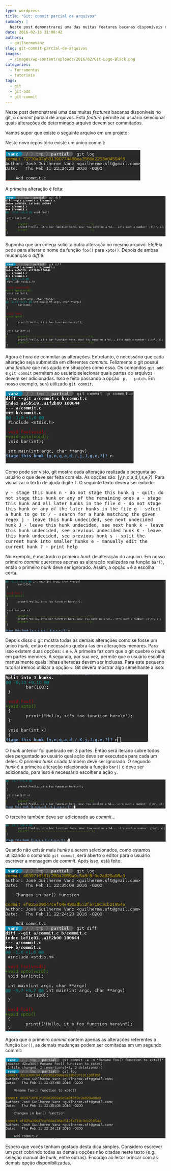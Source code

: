 ```yaml
---
type: wordpress
title: "Git: commit parcial de arquivos"
summary: |
  Neste post demonstrarei uma das muitas features bacanas disponíveis no git, o commit parcial de arquivos. Esta feature permite ao usuário selecionar quais alterações de determinado arquivo devem ser commitados.
date: 2016-02-16 21:08:42
authors:
  - guilhermevanz
slug: git-commit-parcial-de-arquivos
images:
  - /images/wp-content/uploads/2016/02/Git-Logo-Black.png
categories:
  - ferramentas
  - tutoriais
tags:
  - git
  - git-add
  - git-commit
---
```


Neste post demonstrarei uma das muitas <em>features</em> bacanas disponíveis no git, o <em>commit</em> parcial de arquivos. Esta <em>feature</em> permite ao usuário selecionar quais alterações de determinado arquivo devem ser commitados.

<!--more-->

Vamos supor que existe o seguinte arquivo em um projeto:

<script type="text/javascript" src="//gistfy-app.herokuapp.com/github/ButecoOpenSource/exemplos/exemplos_c/git_sample.c"></script>

Neste novo repositório existe um único commit:

<a href="/images/wp-content/uploads/2016/02/partial_commit_1.png"><img class="aligncenter wp-image-4771" src="/images/wp-content/uploads/2016/02/partial_commit_1.png" alt="partial_commit_1"/></a>

A primeira alteração é feita:

<a href="/images/wp-content/uploads/2016/02/partial_commit_2.png"><img class="aligncenter wp-image-4770" src="/images/wp-content/uploads/2016/02/partial_commit_2.png" alt="partial_commit_2"/></a>

Suponha que um colega solicita outra alteração no mesmo arquivo. Ele/Ela pede para alterar o nome da função <code>foo()</code> para <code>xpto()</code>.
Depois de ambas mudanças o <em>diff</em> é:

<a href="/images/wp-content/uploads/2016/02/partial_commit_3.png"><img class="aligncenter wp-image-4769" src="/images/wp-content/uploads/2016/02/partial_commit_3.png" alt="partial_commit_3"/></a>

Agora é hora de commitar as alterações. Entretanto, é necessário que cada alteração seja submetida em diferentes <em>commits</em>. Felizmente o git possui uma <em>feature</em> que nos ajuda em situações como essa. Os comandos <code>git add</code> e <code>git commit</code> permitem ao usuário selecionar quais partes do arquivos devem ser adicionadas. Isso é feito passando a opção <code>-p, --patch</code>. Em nosso exemplo, será utilizado <code>git commit</code>.

<a href="/images/wp-content/uploads/2016/02/partial_commit_4.png"><img class="aligncenter wp-image-4768" src="/images/wp-content/uploads/2016/02/partial_commit_4.png" alt="partial_commit_4"/></a>

Como pode ser visto, git mostra cada alteração realizada e pergunta ao usuário o que deve ser feita com ela. As opções são: [y,n,q,a,d,/,s,e,?].
Para visualizar o texto de ajuda digite <code>?</code>. O seguinte texto devera ser exibido:

<samp>
y - stage this hunk
n - do not stage this hunk
q - quit; do not stage this hunk or any of the remaining ones
a - stage this hunk and all later hunks in the file
d - do not stage this hunk or any of the later hunks in the file
g - select a hunk to go to
/ - search for a hunk matching the given regex
j - leave this hunk undecided, see next undecided hunk
J - leave this hunk undecided, see next hunk
k - leave this hunk undecided, see previous undecided hunk
K - leave this hunk undecided, see previous hunk
s - split the current hunk into smaller hunks
e - manually edit the current hunk
? - print help
</samp>

No exemplo, é mostrado o primeiro <em>hunk</em> de alteração do arquivo. Em nosso primeiro <em>commit</em> queremos apenas as alteração realizadas na função <code>bar()</code>, então o primeiro <em>hunk</em> deve ser ignorado. Assim, a opção <code>n</code> é a escolha certa.

<a href="/images/wp-content/uploads/2016/02/partial_commit_5.png"><img class="aligncenter wp-image-4767" src="/images/wp-content/uploads/2016/02/partial_commit_5.png" alt="partial_commit_5"/></a>

Depois disso o git mostra todas as demais alterações como se fosse um único <em>hunk,</em> então é necessário quebra-las em alterações menores. Para isso existem duas opções: <code>s</code> e <code>e</code>. A primeira faz com que o git quebre o <em>hunk</em> em partes menores. A segunda, por sua vez, permite que o usuário escolha manualmente quais linhas alteradas devem ser inclusas. Para este pequeno tutorial iremos utilizar a opção <code>s</code>. Git devera mostrar algo semelhante a isso:

<a href="/images/wp-content/uploads/2016/02/partial_commit_6.png"><img class="aligncenter wp-image-4766" src="/images/wp-content/uploads/2016/02/partial_commit_6.png" alt="partial_commit_6"/></a>

O <em>hunk</em> anterior foi quebrado em 3 partes. Então será iterado sobre todos eles perguntado ao usuário qual ação deve ser executada para cada um deles. O primeiro <em>hunk</em> criado também deve ser ignorado. O segundo <em>hunk </em>é a primeira alteração relacionada a função <code>bar()</code> e deve ser adicionado, para isso é necessário escolher a ação <code>y</code>.

<a href="/images/wp-content/uploads/2016/02/partial_commit_7.png"><img class="aligncenter wp-image-4765" src="/images/wp-content/uploads/2016/02/partial_commit_7.png" alt="partial_commit_7"/></a>

O terceiro também deve ser adicionado ao <em>commit</em>...

<a href="/images/wp-content/uploads/2016/02/partial_commit_8.png"><img class="aligncenter wp-image-4764" src="/images/wp-content/uploads/2016/02/partial_commit_8.png" alt="partial_commit_8"/></a>

Quando não existir mais <em>hunks</em> a serem selecionados, como estamos utilizando o comando <code>git commit</code>, será aberto o editor para o usuário escrever a mensagem de <em>commit</em>. Após isso, está feito:

<a href="/images/wp-content/uploads/2016/02/partial_commit_9.png"><img class="aligncenter wp-image-4763" src="/images/wp-content/uploads/2016/02/partial_commit_9.png" alt="partial_commit_9"/></a>


Agora que o primeiro <em>commit</em> contem apenas as alterações referentes a função <code>bar()</code>, as demais mudanças podem ser comitadas em um segundo commit:

<a href="/images/wp-content/uploads/2016/02/partial_commit_10.png"><img class="aligncenter wp-image-4762" src="/images/wp-content/uploads/2016/02/partial_commit_10.png" alt="partial_commit_10"/></a>

Espero que vocês tenham gostado desta dica simples. Considero escrever um <em>post</em> cobrindo todas as demais opções não citadas neste texto (e.g. seleção manual de <em>hunk</em>, entre outras). Encorajo ao leitor brincar com as demais opção disponibilizadas.
